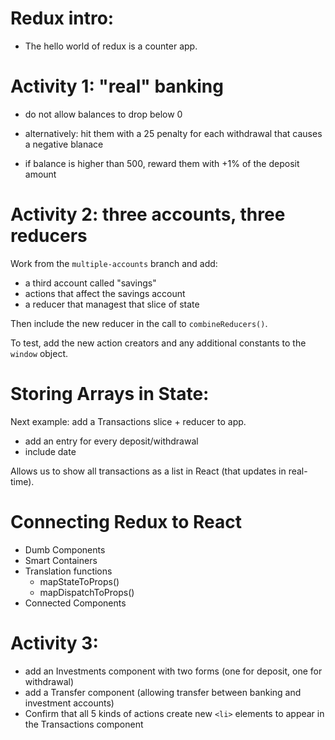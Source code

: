 # Redux intro:

- The hello world of redux is a counter app.

# Activity 1: "real" banking

- do not allow balances to drop below 0
- alternatively: hit them with a 25 penalty for each withdrawal that causes a negative blanace

- if balance is higher than 500, reward them with +1% of the deposit amount

# Activity 2: three accounts, three reducers

Work from the `multiple-accounts` branch and add:

- a third account called "savings"
- actions that affect the savings account
- a reducer that managest that slice of state

Then include the new reducer in the call to `combineReducers()`.

To test, add the new action creators and any additional constants to the `window` object.

# Storing Arrays in State:

Next example: add a Transactions slice + reducer to app.

- add an entry for every deposit/withdrawal
- include date


Allows us to show all transactions as a list in React (that updates in real-time).

# Connecting Redux to React

- Dumb Components
- Smart Containers
- Translation functions
    - mapStateToProps()
    - mapDispatchToProps()
- Connected Components


# Activity 3:

- add an Investments component with two forms (one for deposit, one for withdrawal)
- add a Transfer component (allowing transfer between banking and investment accounts)
- Confirm that all 5 kinds of actions create new `<li>` elements to appear in the Transactions component